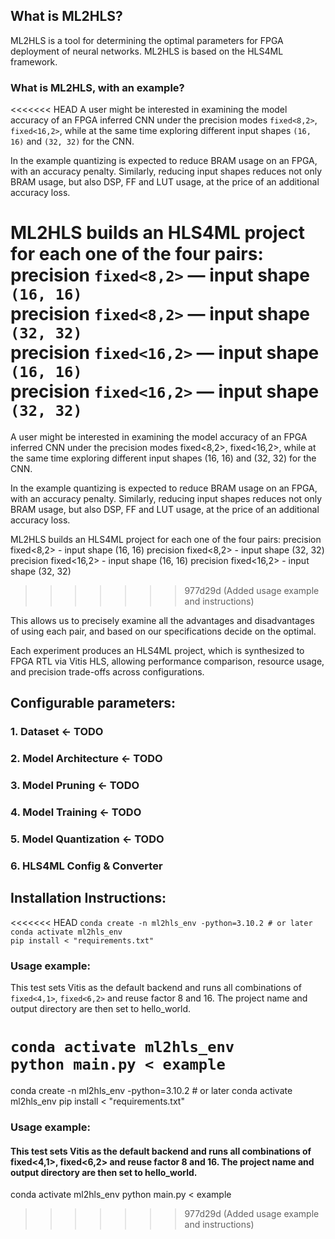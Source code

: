 ## What is ML2HLS?
ML2HLS is a tool for determining the optimal parameters for FPGA deployment of neural networks. ML2HLS is based on the HLS4ML framework.

### What is ML2HLS, with an example?
<<<<<<< HEAD
A user might be interested in examining the model accuracy of an FPGA inferred CNN under the precision modes `fixed<8,2>`, `fixed<16,2>`, while at the same time exploring different input shapes `(16, 16)` and `(32, 32)` for the CNN. 

In the example quantizing is expected to reduce BRAM usage on an FPGA, with an accuracy penalty. Similarly, reducing input shapes reduces not only BRAM usage, but also DSP, FF and LUT usage, at the price of an additional accuracy loss.

ML2HLS builds an HLS4ML project for each one of the four pairs:  
precision `fixed<8,2>` — input shape `(16, 16)`  
precision `fixed<8,2>` — input shape `(32, 32)`  
precision `fixed<16,2>` — input shape `(16, 16)`  
precision `fixed<16,2>` — input shape `(32, 32)`  
=======
A user might be interested in examining the model accuracy of an FPGA inferred CNN under the precision modes fixed<8,2>, fixed<16,2>, while at the same time exploring different input shapes (16, 16) and (32, 32) for the CNN. 

In the example quantizing is expected to reduce BRAM usage on an FPGA, with an accuracy penalty. Similarly, reducing input shapes reduces not only BRAM usage, but also DSP, FF and LUT usage, at the price of an additional accuracy loss.

ML2HLS builds an HLS4ML project for each one of the four pairs:
precision fixed<8,2> - input shape (16, 16)
precision fixed<8,2> - input shape (32, 32)
precision fixed<16,2> - input shape (16, 16)
precision fixed<16,2> - input shape (32, 32)
>>>>>>> 977d29d (Added usage example and instructions)

This allows us to precisely examine all the advantages and disadvantages of using each pair, and based on our specifications decide on the optimal.

Each experiment produces an HLS4ML project, which is synthesized to FPGA RTL via Vitis HLS, allowing performance comparison, resource usage, and precision trade-offs across configurations.

## Configurable parameters:
### 1. Dataset <- TODO
### 2. Model Architecture <- TODO
### 3. Model Pruning <- TODO
### 4. Model Training <- TODO
### 5. Model Quantization <- TODO
### 6. HLS4ML Config & Converter

## Installation Instructions:
<<<<<<< HEAD
`conda create -n ml2hls_env -python=3.10.2 # or later`  
`conda activate ml2hls_env`  
`pip install < "requirements.txt"`  
### Usage example:
This test sets Vitis as the default backend and runs all combinations of `fixed<4,1>`, `fixed<6,2>` and reuse factor 8 and 16. The project name and output directory are then set to hello_world.

`conda activate ml2hls_env`    
`python main.py < example`
=======
conda create -n ml2hls_env -python=3.10.2 # or later
conda activate ml2hls_env
pip install < "requirements.txt"

### Usage example:
#### This test sets Vitis as the default backend and runs all combinations of fixed<4,1>, fixed<6,2> and reuse factor 8 and 16. The project name and output directory are then set to hello_world.

conda activate ml2hls_env
python main.py < example
>>>>>>> 977d29d (Added usage example and instructions)


